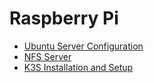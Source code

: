 # Raspberry Pi

* [Ubuntu Server Configuration](ubuntu.md)
* [NFS Server](nfs.md)
* [K3S Installation and Setup](k3s.md)
